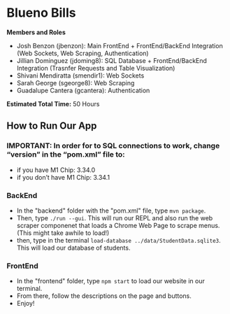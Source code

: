 # Blueno Bills
**Members and Roles**
- Josh Benzon (jbenzon): Main FrontEnd + FrontEnd/BackEnd Integration (Web Sockets, Web Scraping, Authentication)
- Jillian Dominguez (jdoming8): SQL Database + FrontEnd/BackEnd Integration (Trasnfer Requests and Table Visualization)
- Shivani Mendiratta (smendir1): Web Sockets
- Sarah George (sgeorge8): Web Scraping
- Guadalupe Cantera (gcantera): Authentication

**Estimated Total Time:** 50 Hours

## How to Run Our App
### IMPORTANT: In order for to SQL connections to work, change “version” in the “pom.xml” file to:
- if you have M1 Chip: 3.34.0
- if you don’t have M1 Chip: 3.34.1
### BackEnd
- In the "backend" folder with the "pom.xml" file, type `mvn package`.
- Then, type `./run --gui`. This will run our REPL and also run the web scraper componenet that loads a Chrome Web Page to scrape menus. (This might take awhile to load!)
- then, type in the terminal `load-database ../data/StudentData.sqlite3`. This will load our database of students.

### FrontEnd
- In the "frontend" folder, type `npm start` to load our website in our terminal.
- From there, follow the descriptions on the page and buttons.
- Enjoy!

